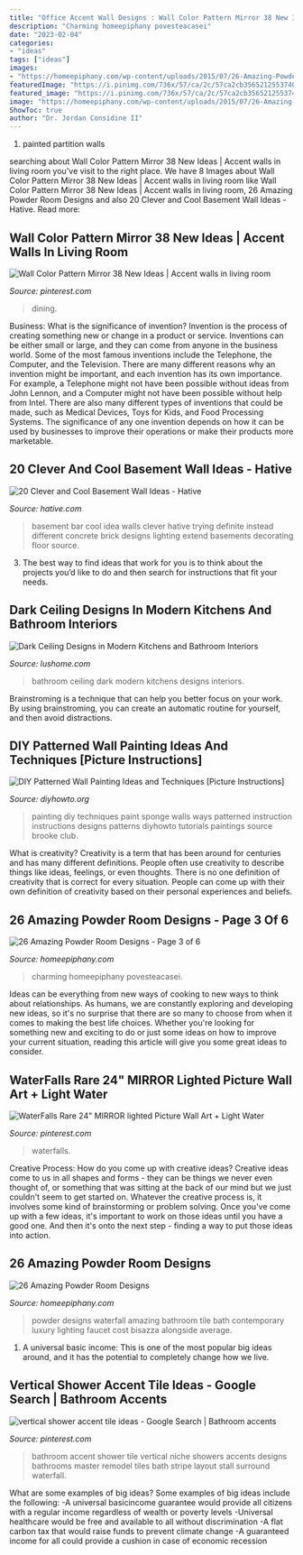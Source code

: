 ```yaml
---
title: "Office Accent Wall Designs : Wall Color Pattern Mirror 38 New Ideas"
description: "Charming homeepiphany povesteacasei"
date: "2023-02-04"
categories:
- "ideas"
tags: ["ideas"]
images:
- "https://homeepiphany.com/wp-content/uploads/2015/07/26-Amazing-Powder-Room-Designs-10-706x1024.jpg"
featuredImage: "https://i.pinimg.com/736x/57/ca/2c/57ca2cb3565212553740eb29bb26be2c.jpg"
featured_image: "https://i.pinimg.com/736x/57/ca/2c/57ca2cb3565212553740eb29bb26be2c.jpg"
image: "https://homeepiphany.com/wp-content/uploads/2015/07/26-Amazing-Powder-Room-Designs-3.jpg"
ShowToc: true
author: "Dr. Jordan Considine II"
---
```



1. painted partition walls

	

		
searching about Wall Color Pattern Mirror 38 New Ideas | Accent walls in living room you've visit to the right place. We have 8 Images about Wall Color Pattern Mirror 38 New Ideas | Accent walls in living room like Wall Color Pattern Mirror 38 New Ideas | Accent walls in living room, 26 Amazing Powder Room Designs and also 20 Clever and Cool Basement Wall Ideas - Hative. Read more:
		
    
## Wall Color Pattern Mirror 38 New Ideas | Accent Walls In Living Room

<img loading=lazy src="https://i.pinimg.com/736x/57/ca/2c/57ca2cb3565212553740eb29bb26be2c.jpg" onerror="this.onerror=null;this.src='https://tse3.mm.bing.net/th?id=OIP.gNBrrMocY0Yn6-ncwVkpawAAAA&amp;pid=15.1';" alt="Wall Color Pattern Mirror 38 New Ideas | Accent walls in living room">

_Source: pinterest.com_

>dining. 

	

Business: What is the significance of invention?
Invention is the process of creating something new or change in a product or service. Inventions can be either small or large, and they can come from anyone in the business world. Some of the most famous inventions include the Telephone, the Computer, and the Television. There are many different reasons why an invention might be important, and each invention has its own importance. For example, a Telephone might not have been possible without ideas from John Lennon, and a Computer might not have been possible without help from Intel. 
There are also many different types of inventions that could be made, such as Medical Devices, Toys for Kids, and Food Processing Systems. The significance of any one invention depends on how it can be used by businesses to improve their operations or make their products more marketable.

    
## 20 Clever And Cool Basement Wall Ideas - Hative

<img loading=lazy src="https://hative.com/wp-content/uploads/2014/05/basement-wall-ideas/4-basement-bar-wall-idea.jpg" onerror="this.onerror=null;this.src='https://tse2.mm.bing.net/th?id=OIP.VrK1x4OanKNsJ2TRbGXaCgHaE8&amp;pid=15.1';" alt="20 Clever and Cool Basement Wall Ideas - Hative">

_Source: hative.com_

>basement bar cool idea walls clever hative trying definite instead different concrete brick designs lighting extend basements decorating floor source. 

	

3. The best way to find ideas that work for you is to think about the projects you’d like to do and then search for instructions that fit your needs.

    
## Dark Ceiling Designs In Modern Kitchens And Bathroom Interiors

<img loading=lazy src="https://www.lushome.com/wp-content/uploads/2019/06/dark-ceiling-designs-black-white-bathroom-6-1.jpg" onerror="this.onerror=null;this.src='https://tse2.mm.bing.net/th?id=OIP.2IRrFzZGsnrEFaZGQU1iVwAAAA&amp;pid=15.1';" alt="Dark Ceiling Designs in Modern Kitchens and Bathroom Interiors">

_Source: lushome.com_

>bathroom ceiling dark modern kitchens designs interiors. 

	

Brainstroming is a technique that can help you better focus on your work. By using brainstroming, you can create an automatic routine for yourself, and then avoid distractions.

    
## DIY Patterned Wall Painting Ideas And Techniques [Picture Instructions]

<img loading=lazy src="http://www.diyhowto.org/wp-content/uploads/DIY-Sponge-Wall-Painting-Instruction-DIY-Wall-Painting-Ideas-Techniques-Tutorials-DIYHowto.jpg" onerror="this.onerror=null;this.src='https://tse2.mm.bing.net/th?id=OIP.W3OlO7hOUrBsHhXpny-tbwHaJ8&amp;pid=15.1';" alt="DIY Patterned Wall Painting Ideas and Techniques [Picture Instructions]">

_Source: diyhowto.org_

>painting diy techniques paint sponge walls ways patterned instruction instructions designs patterns diyhowto tutorials paintings source brooke club. 

	

What is creativity?
Creativity is a term that has been around for centuries and has many different definitions. People often use creativity to describe things like ideas, feelings, or even thoughts. There is no one definition of creativity that is correct for every situation. People can come up with their own definition of creativity based on their personal experiences and beliefs.

    
## 26 Amazing Powder Room Designs - Page 3 Of 6

<img loading=lazy src="https://homeepiphany.com/wp-content/uploads/2015/07/26-Amazing-Powder-Room-Designs-10-706x1024.jpg" onerror="this.onerror=null;this.src='https://tse1.mm.bing.net/th?id=OIP.inx7p7Whgc2uKrLTVVYxOgHaKv&amp;pid=15.1';" alt="26 Amazing Powder Room Designs - Page 3 of 6">

_Source: homeepiphany.com_

>charming homeepiphany povesteacasei. 

	

Ideas can be everything from new ways of cooking to new ways to think about relationships. As humans, we are constantly exploring and developing new ideas, so it's no surprise that there are so many to choose from when it comes to making the best life choices. Whether you're looking for something new and exciting to do or just some ideas on how to improve your current situation, reading this article will give you some great ideas to consider.

    
## WaterFalls Rare 24&quot; MIRROR Lighted Picture Wall Art + Light Water

<img loading=lazy src="https://i.pinimg.com/736x/2f/3e/2a/2f3e2a5eaaa3bdc94f42da0cdd344c8b.jpg" onerror="this.onerror=null;this.src='https://tse4.mm.bing.net/th?id=OIP.4mz-RLjbzX1qvZq717M1GQHaJ3&amp;pid=15.1';" alt="WaterFalls Rare 24&quot; MIRROR lighted Picture Wall Art + Light Water">

_Source: pinterest.com_

>waterfalls. 

	

Creative Process: How do you come up with creative ideas?
Creative ideas come to us in all shapes and forms - they can be things we never even thought of, or something that was sitting at the back of our mind but we just couldn't seem to get started on.
Whatever the creative process is, it involves some kind of brainstorming or problem solving. Once you've come up with a few ideas, it's important to work on those ideas until you have a good one. And then it's onto the next step - finding a way to put those ideas into action.

    
## 26 Amazing Powder Room Designs

<img loading=lazy src="https://homeepiphany.com/wp-content/uploads/2015/07/26-Amazing-Powder-Room-Designs-3.jpg" onerror="this.onerror=null;this.src='https://tse2.mm.bing.net/th?id=OIP.VhnYaDG74bxOrF_FU2iDDQHaJ3&amp;pid=15.1';" alt="26 Amazing Powder Room Designs">

_Source: homeepiphany.com_

>powder designs waterfall amazing bathroom tile bath contemporary luxury lighting faucet cost bisazza alongside average. 

	

1. A universal basic income: This is one of the most popular big ideas around, and it has the potential to completely change how we live.

    
## Vertical Shower Accent Tile Ideas - Google Search | Bathroom Accents

<img loading=lazy src="https://i.pinimg.com/736x/9a/10/b9/9a10b91fe8e2a03a42ccf1a9f1ea394f--hall-bathroom-bathroom-showers.jpg" onerror="this.onerror=null;this.src='https://tse3.mm.bing.net/th?id=OIP.nBS-ga4cQHsIK1YggiBlMwHaLH&amp;pid=15.1';" alt="vertical shower accent tile ideas - Google Search | Bathroom accents">

_Source: pinterest.com_

>bathroom accent shower tile vertical niche showers accents designs bathrooms master remodel tiles bath stripe layout stall surround waterfall. 

	

What are some examples of big ideas?
Some examples of big ideas include the following: 
-A universal basicincome guarantee would provide all citizens with a regular income regardless of wealth or poverty levels 
-Universal healthcare would be free and available to all without discrimination 
-A flat carbon tax that would raise funds to prevent climate change 
-A guaranteed income for all could provide a cushion in case of economic recession


